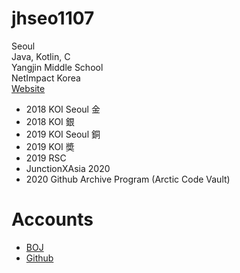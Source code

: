 # jhseo1107
Seoul  
Java, Kotlin, C  
Yangjin Middle School  
NetImpact Korea  
[Website](https://jhseo1107.kro.kr)
  
- 2018 KOI Seoul 金  
- 2018 KOI 銀
- 2019 KOI Seoul 銅
- 2019 KOI 奬 
- 2019 RSC
- JunctionXAsia 2020
- 2020 Github Archive Program (Arctic Code Vault)  


# Accounts
- [BOJ](https://acmicpc.net/user/jhseo1107)  
- [Github](https://github.com/jhseo1107)  
